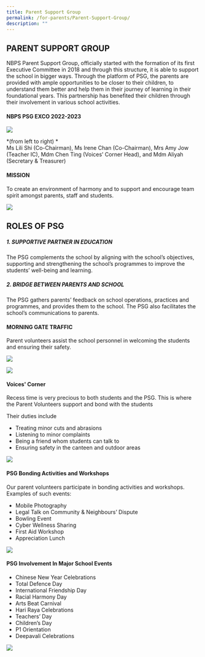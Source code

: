 ```yaml
---
title: Parent Support Group
permalink: /for-parents/Parent-Support-Group/
description: ""
---
```

## PARENT SUPPORT GROUP 

NBPS Parent Support Group, officially started with the formation of its first Executive Committee in 2018 and through this structure, it is able to support the school in bigger ways. Through the platform of PSG, the parents are provided with ample opportunities to be closer to their children, to understand them better and help them in their journey of learning in their foundational years. This partnership has benefited their children through their involvement in various school activities.

#### NBPS PSG EXCO 2022-2023

![](/images/PSG%202023_1.jpg)

*(from left to right) *
<br>Ms Lili Shi (Co-Chairman), Ms Irene Chan (Co-Chairman), Mrs Amy Jow (Teacher IC), Mdm Chen Ting (Voices’ Corner Head), and Mdm Aliyah (Secretary & Treasurer)

#### MISSION 

To create an environment of harmony and to support and encourage team spirit amongst parents, staff and students.

![](/images/PSG%202023_2.jpg)

**ROLES OF PSG**
----------------

##### 1. SUPPORTIVE PARTNER IN EDUCATION

The PSG complements the school by aligning with the school’s objectives, supporting and strengthening the school’s programmes to improve the students’ well-being and learning.



##### 2. BRIDGE BETWEEN PARENTS AND SCHOOL

The PSG gathers parents’ feedback on school operations, practices and programmes, and provides them to the school. The PSG also facilitates the school’s communications to parents.

#### MORNING GATE TRAFFIC

Parent volunteers assist the school personnel in welcoming the students and ensuring their safety.

![](/images/PSG3.jpeg)

![](/images/PSG4.jpeg)

#### Voices' Corner

Recess time is very precious to both students and the PSG. This is where the Parent Volunteers support and bond with the students

Their duties include
* Treating minor cuts and abrasions
* Listening to minor complaints
* Being a friend whom students can talk to
* Ensuring safety in the canteen and outdoor areas

![](/images/PSG%202023_3.png)

#### PSG Bonding Activities and Workshops

Our parent volunteers participate in bonding activities and workshops. Examples of such events:

* Mobile Photography
* Legal Talk on Community & Neighbours’ Dispute
* Bowling Event
* Cyber Wellness Sharing
* First Aid Workshop
* Appreciation Lunch

![](/images/PSG%202023_5.png)

#### PSG Involvement In Major School Events

* Chinese New Year Celebrations
* Total Defence Day
* International Friendship Day
* Racial Harmony Day
* Arts Beat Carnival
* Hari Raya Celebrations
* Teachers’ Day
* Children’s Day
* P1 Orientation
* Deepavali Celebrations

![](/images/PSG%202023_6.png)